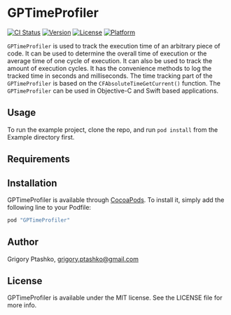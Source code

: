 # GPTimeProfiler

[![CI Status](http://img.shields.io/travis/GrigoryPtashko/GPTimeProfiler.svg?style=flat)](https://travis-ci.org/GrigoryPtashko/GPTimeProfiler)
[![Version](https://img.shields.io/cocoapods/v/GPTimeProfiler.svg?style=flat)](http://cocoapods.org/pods/GPTimeProfiler)
[![License](https://img.shields.io/cocoapods/l/GPTimeProfiler.svg?style=flat)](http://cocoapods.org/pods/GPTimeProfiler)
[![Platform](https://img.shields.io/cocoapods/p/GPTimeProfiler.svg?style=flat)](http://cocoapods.org/pods/GPTimeProfiler)

`GPTimeProfiler` is used to track the execution time of an arbitrary piece of code. It can be used to determine the overall time of execution or the average time of one cycle of execution. It can also be used to track the amount of execution cycles. It has the convenience methods to log the tracked time in seconds and milliseconds. The time tracking part of the `GPTimeProfiler` is based on the `CFAbsoluteTimeGetCurrent()` function. The `GPTimeProfiler` can be used in Objective-C and Swift based applications.

## Usage



To run the example project, clone the repo, and run `pod install` from the Example directory first.

## Requirements

## Installation

GPTimeProfiler is available through [CocoaPods](http://cocoapods.org). To install
it, simply add the following line to your Podfile:

```ruby
pod "GPTimeProfiler"
```

## Author

Grigory Ptashko, grigory.ptashko@gmail.com

## License

GPTimeProfiler is available under the MIT license. See the LICENSE file for more info.
